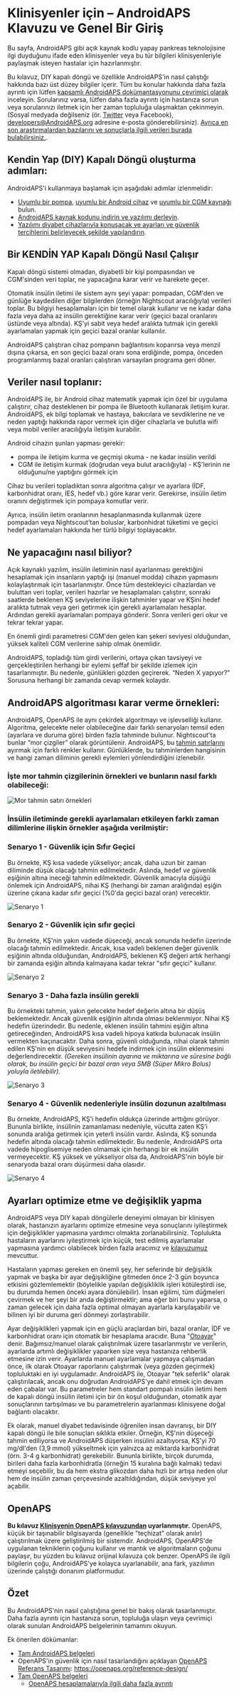 # Klinisyenler için – AndroidAPS Klavuzu ve Genel Bir Giriş

Bu sayfa, AndroidAPS gibi açık kaynak kodlu yapay pankreas teknolojisine ilgi duyduğunu ifade eden klinisyenler veya bu tür bilgileri klinisyenleriyle paylaşmak isteyen hastalar için hazırlanmıştır.

Bu kılavuz, DIY kapalı döngü ve özellikle AndroidAPS'in nasıl çalıştığı hakkında bazı üst düzey bilgiler içerir. Tüm bu konular hakkında daha fazla ayrıntı için lütfen [kapsamlı AndroidAPS dokümantasyonunu çevrimiçi olarak](../index.md) inceleyin. Sorularınız varsa, lütfen daha fazla ayrıntı için hastanıza sorun veya sorularınızı iletmek için her zaman topluluğa ulaşmaktan çekinmeyin. (Sosyal medyada değilseniz (ör. [Twitter](https://twitter.com/kozakmilos) veya Facebook), developers@AndroidAPS.org adresine e-posta gönderebilirsiniz). [Ayrıca en son araştırmalardan bazılarını ve sonuçlarla ilgili verileri burada bulabilirsiniz.](https://openaps.org/outcomes/).

## Kendin Yap (DIY) Kapalı Döngü oluşturma adımları:

AndroidAPS'i kullanmaya başlamak için aşağıdaki adımlar izlenmelidir:

* [Uyumlu bir pompa](../Hardware/pumps.md), [uyumlu bir Android cihaz](https://docs.google.com/spreadsheets/d/1gZAsN6f0gv6tkgy9EBsYl0BQNhna0RDqA9QGycAqCQc/edit?usp=sharing) ve [uyumlu bir CGM kaynağı](../Configuration/BG-Source.md) bulun.
* [AndroidAPS kaynak kodunu indirin ve yazılımı derleyin](../Installing-AndroidAPS/Building-APK.md).
* [Yazılımı diyabet cihazlarıyla konuşacak ve ayarları ve güvenlik tercihlerini belirleyecek şekilde yapılandırın](index-configuration).

## Bir KENDİN YAP Kapalı Döngü Nasıl Çalışır

Kapalı döngü sistemi olmadan, diyabetli bir kişi pompasından ve CGM'sinden veri toplar, ne yapacağına karar verir ve harekete geçer.

Otomatik insülin iletimi ile sistem aynı şeyi yapar: pompadan, CGM'den ve günlüğe kaydedilen diğer bilgilerden (örneğin Nightscout aracılığıyla) verileri toplar. Bu bilgiyi hesaplamaları için bir temel olarak kullanır ve ne kadar daha fazla veya daha az insülin gerektiğine karar verir (geçici bazal oranlarını üstünde veya altında). KŞ'yi sabit veya hedef aralıkta tutmak için gerekli ayarlamaları yapmak için geçici bazal oranlar kullanılır.

AndroidAPS çalıştıran cihaz pompanın bağlantısını koparırsa veya menzil dışına çıkarsa, en son geçici bazal oranı sona erdiğinde, pompa, önceden programlanmış bazal oranları çalıştıran varsayılan programa geri döner.

## Veriler nasıl toplanır:

AndroidAPS ile, bir Android cihaz matematik yapmak için özel bir uygulama çalıştırır, cihaz desteklenen bir pompa ile Bluetooth kullanarak iletişim kurar. AndroidAPS, ek bilgi toplamak ve hastaya, bakıcılara ve sevdiklerine ne ve neden yaptığı hakkında rapor vermek için diğer cihazlarla ve bulutla wifi veya mobil veriler aracılığıyla iletişim kurabilir.

Android cihazın şunları yapması gerekir:

* pompa ile iletişim kurma ve geçmişi okuma - ne kadar insülin verildi
* CGM ile iletişim kurmak (doğrudan veya bulut aracılığıyla) - KŞ'lerinin ne olduğunu/ne yaptığını görmek için

Cihaz bu verileri topladıktan sonra algoritma çalışır ve ayarlara (İDF, karbonhidrat oranı, İES, hedef vb.) göre karar verir. Gerekirse, insülin iletim oranını değiştirmek için pompaya komutlar verir.

Ayrıca, insülin iletim oranlarının hesaplanmasında kullanmak üzere pompadan veya Nightscout'tan boluslar, karbonhidrat tüketimi ve geçici hedef ayarlamaları hakkında her türlü bilgiyi toplayacaktır.

## Ne yapacağını nasıl biliyor?

Açık kaynaklı yazılım, insülin iletiminin nasıl ayarlanması gerektiğini hesaplamak için insanların yaptığı işi (manuel modda) cihazın yapmasını kolaylaştırmak için tasarlanmıştır. Önce tüm destekleyici cihazlardan ve buluttan veri toplar, verileri hazırlar ve hesaplamaları çalıştırır, sonraki saatlerde beklenen KŞ seviyelerine ilişkin tahminler yapar ve KŞini hedef aralıkta tutmak veya geri getirmek için gerekli ayarlamaları hesaplar. Ardından gerekli ayarlamaları pompaya gönderir. Sonra verileri geri okur ve tekrar tekrar yapar.

En önemli girdi parametresi CGM'den gelen kan şekeri seviyesi olduğundan, yüksek kaliteli CGM verilerine sahip olmak önemlidir.

AndroidAPS, topladığı tüm girdi verilerini, ortaya çıkan tavsiyeyi ve gerçekleştirilen herhangi bir eylemi şeffaf bir şekilde izlemek için tasarlanmıştır. Bu nedenle, günlükleri gözden geçirerek. “Neden X yapıyor?” Sorusuna herhangi bir zamanda cevap vermek kolaydır.

## AndroidAPS algoritması karar verme örnekleri:

AndroidAPS, OpenAPS ile aynı çekirdek algoritmayı ve işlevselliği kullanır. Algoritma, gelecekte neler olabileceğine dair farklı senaryoları temsil eden (ayarlara ve duruma göre) birden fazla tahminde bulunur. Nightscout'ta bunlar “mor çizgiler” olarak görüntülenir. AndroidAPS, bu [tahmin satırlarını](Releasenotes-overview-tab) ayırmak için farklı renkler kullanır. Günlüklerde, bu tahminlerden hangisinin ve hangi zaman diliminin gerekli eylemleri yönlendirdiğini izlenebilir.

### İşte mor tahmin çizgilerinin örnekleri ve bunların nasıl farklı olabileceği:

![Mor tahmin satırı örnekleri](../images/Prediction_lines.jpg)

### İnsülin iletiminde gerekli ayarlamaları etkileyen farklı zaman dilimlerine ilişkin örnekler aşağıda verilmiştir:

### Senaryo 1 - Güvenlik için Sıfır Geçici

Bu örnekte, KŞ kısa vadede yükseliyor; ancak, daha uzun bir zaman diliminde düşük olacağı tahmin edilmektedir. Aslında, hedef *ve* güvenlik eşiğinin altına ineceği tahmin edilmektedir. Güvenlik amacıyla düşüğü önlemek için AndroidAPS, nihai KŞ (herhangi bir zaman aralığında) eşiğin üzerine çıkana kadar sıfır geçici (%0'da geçici bazal oran) verecektir.

![Senaryo 1](../images/Dosing_scenario_1.jpg)

### Senaryo 2 - Güvenlik için sıfır geçici

Bu örnekte, KŞ'nin yakın vadede düşeceği, ancak sonunda hedefin üzerinde olacağı tahmin edilmektedir. Ancak, kısa vadeli beklenen değer güvenlik eşiğinin altında olduğundan, AndroidAPS, beklenen KŞ değeri artık herhangi bir zamanda eşiğin altında kalmayana kadar tekrar "sıfır geçici" kullanır.

![Senaryo 2](../images/Dosing_scenario_2.jpg)

### Senaryo 3 - Daha fazla insülin gerekli

Bu örnekteki tahmin, yakın gelecekte hedef değerin altına bir düşüş beklemektedir. Ancak güvenlik eşiğinin altında olması beklenmiyor. Nihai KŞ hedefin üzerindedir. Bu nedenle, eklenen insülin tahmini eşiğin altına getireceğinden, AndroidAPS kısa vadeli hipoya katkıda bulunacak insülin vermekten kaçınacaktır. Daha sonra, güvenli olduğunda, nihai olarak tahmin edilen KŞ'nin en düşük seviyesini hedefe indirmek için insülin eklenmesini değerlendirecektir. *(Gereken insülinin ayarına ve miktarına ve süresine bağlı olarak, bu insülin geçici bir bazal oran veya SMB (Süper Mikro Bolus) yoluyla iletilebilir).*

![Senaryo 3](../images/Dosing_scenario_3.jpg)

### Senaryo 4 - Güvenlik nedenleriyle insülin dozunun azaltılması

Bu örnekte, AndroidAPS, KŞ'i hedefin oldukça üzerinde arttığını görüyor. Bununla birlikte, insülinin zamanlaması nedeniyle, vücutta zaten KŞ'i sonunda aralığa getirmek için yeterli insülin vardır. Aslında, KŞ sonunda hedefin altında olacağı tahmin edilmektedir. Bu nedenle, AndroidAPS orta vadede hipoglisemiye neden olmamak için herhangi bir ek insülin vermeyecektir. KŞ yüksek ve yükseliyor olsa da, AndroidAPS'nin böyle bir senaryoda bazal oranı düşürmesi daha olasıdır.

![Senaryo 4](../images/Dosing_scenario_4.jpg)

## Ayarları optimize etme ve değişiklik yapma

AndroidAPS veya DIY kapalı döngülerle deneyimi olmayan bir klinisyen olarak, hastanızın ayarlarını optimize etmesine veya sonuçlarını iyileştirmek için değişiklikler yapmasına yardımcı olmakta zorlanabilirsiniz. Toplulukta hastaların ayarlarını iyileştirmek için küçük, test edilmiş ayarlamalar yapmasına yardımcı olabilecek birden fazla aracımız ve [kılavuzumuz](https://openaps.readthedocs.io/en/latest/docs/Customize-Iterate/optimize-your-settings.html) mevcuttur.

Hastaların yapması gereken en önemli şey, her seferinde bir değişiklik yapmak ve başka bir ayar değişikliğine gitmeden önce 2-3 gün boyunca etkisini gözlemlemektir (böylelikle yapılan değişikliklik işleri kötüleştirdi ise, bu durumda hemen önceki ayara dönülebilir). İnsan eğilimi, tüm düğmeleri çevirmek ve her şeyi bir anda değiştirmektir; ama eğer biri bunu yaparsa, o zaman gelecek için daha fazla optimal olmayan ayarlarla karşılaşabilir ve bilinen iyi bir duruma geri dönmeyi zorlaştırabilir.

Ayar değişiklikleri yapmak için en güçlü araçlardan biri, bazal oranlar, İDF ve karbonhidrat oranı için otomatik bir hesaplama aracıdır. Buna "[Otoayar](https://openaps.readthedocs.io/en/latest/docs/Customize-Iterate/autotune.html)" denir. Bağımsız/manuel olarak çalıştırılmak üzere tasarlanmıştır ve verilerin, ayarlarda artımlı değişiklikler yaparken size veya hastanıza rehberlik etmesine izin verir. Ayarlarda manuel ayarlamalar yapmaya çalışmadan önce, ilk olarak Otoayar raporlarını çalıştırmak (veya gözden geçirmek) topluluktaki en iyi uygulamadır. AndroidAPS ile, Otoayar "tek seferlik" olarak çalıştırılacak, ancak onu doğrudan AndroidAPS'ye dahil etmek için devam eden çabalar var. Bu parametreler hem standart pompalı insülin iletimi hem de kapalı döngü insülin iletimi için bir ön koşul olduğundan, otomatik ayar sonuçlarının tartışılması ve bu parametrelerin ayarlanması klinisyene doğal bağlantı olacaktır.

Ek olarak, manuel diyabet tedavisinde öğrenilen insan davranışı, bir DIY kapalı döngü ile bile sonuçları sıklıkla etkiler. Örneğin, KŞ'nin düşeceği tahmin ediliyorsa ve AndroidAPS düşerken insülini azaltıyorsa, KŞ'yi 70 mg/dl'den (3,9 mmol) yükseltmek için yalnızca az miktarda karbonhidrat (örn. 3-4 g karbonhidrat) gerekebilir. Bununla birlikte, birçok durumda, birileri daha fazla karbonhidratla (örneğin 15 kuralına bağlı kalmak) tedavi etmeyi seçebilir, bu da hem ekstra glikozdan daha hızlı bir artışa neden olur hem de insülin zaman çerçevesinde azaltıldığından, düşük seviyeye yol açabilir.

## OpenAPS

**Bu kılavuz [Klinisyenin OpenAPS kılavuzundan](https://openaps.readthedocs.io/en/latest/docs/Resources/clinician-guide-to-OpenAPS.html) uyarlanmıştır.** OpenAPS, küçük bir taşınabilir bilgisayarda (genellikle "teçhizat" olarak anılır) çalıştırılmak üzere geliştirilmiş bir sistemdir. AndroidAPS, OpenAPS'de uygulanan tekniklerin çoğunu kullanır ve mantık ve algoritmaların çoğunu paylaşır, bu yüzden bu kılavuz orijinal kılavuza çok benzer. OpenAPS ile ilgili bilgilerin çoğu, AndroidAPS'ye kolayca uyarlanabilir, ana fark, yazılımın üzerinde çalıştığı donanım platformudur.

## Özet

Bu AndroidAPS'nin nasıl çalıştığına genel bir bakış olarak tasarlanmıştır. Daha fazla ayrıntı için hastanıza sorun, topluluğa ulaşın veya çevrimiçi olarak sunulan AndroidAPS belgelerinin tamamını okuyun.

Ek önerilen dökümanlar:

* [Tam AndroidAPS belgeleri](../index)
* OpenAPS'in güvenlik için nasıl tasarlandığını açıklayan [OpenAPS Referans Tasarımı](https://OpenAPS.org/reference-design/): https://openaps.org/reference-design/
* [Tam OpenAPS belgeleri](https://openaps.readthedocs.io/en/latest/index.html) 
  * [OpenAPS hesaplamalarıyla ilgili daha fazla ayrıntı](https://openaps.readthedocs.io/en/latest/docs/While%20You%20Wait%20For%20Gear/Understand-determine-basal.html#understanding-the-determine-basal-logic)